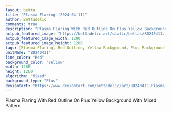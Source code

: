 ```yaml
---
layout: betta
title: "Plasma Flaring (2024-04-11)"
author: Bettadelic
comments: true
description: "Plasma Flaring With Red Outline On Plus Yellow Background With Mixed Pattern."
actpub_featured_image: "https://bettadelic.art/static/bettas/BD240411.jpg"
actpub_featured_image_width: 1200
actpub_featured_image_height: 1200
tags: [Plasma Flaring, Red Outline, Yellow Background, Plus Background Pattern, Mixed Pattern, April 2024]
unitName: "BD240411"
line_color: "Red"
background_color: "Yellow"
width: 1200
height: 1200
algorithm: "Mixed"
background_type: "Plus"
deviantart: "https://www.deviantart.com/bettadelic/art/BD240411-Plasma-Flaring-2024-04-11-1041191341"
---
```


Plasma Flaring With Red Outline On Plus Yellow Background With Mixed Pattern.
